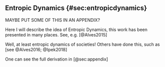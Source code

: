 
## Entropic Dynamics {#sec:entropicdynamics}

MAYBE PUT SOME OF THIS IN AN APPENDIX?

Here I will describe the idea of Entropic Dynamics, this work has been presented in many places. See, e.g. [@Alves2015]

Well, at least entropic dynamics of societies! Others have done this, such as [see @Alves2016; @Ipek2018]

One can see the full derivation in [@sec:appendix]

